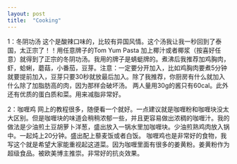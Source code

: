 ```yaml
---
layout: post
title:  "Cooking"
---
```


1：冬阴功汤
这个是酸辣口味的，比较有异国风情。这个汤我让我一秒回到了泰国，太正宗了！！用任意牌子的Tom Yum Pasta 加上椰汁或者椰浆（按喜好任意）就得到了正宗的冬阴功汤。我用的牌子是蜻蜓牌的。煮沸后我推荐加鸡胸肉，虾，蛤蜊，蘑菇，小番茄，豆芽。注意：一定要分开加入，比如鸡胸肉要煮5分钟就要提前加入，豆芽只要30秒就放最后加入。除了我推荐，你厨房有什么就加入什么除了加脂肪高的肉，因为那样会破坏汤。
两人量用30g的酱只有60cal。此外还有优质的蛋白质和菜。用来减脂非常好。

2：咖喱鸡
网上的教程很多，随便看一个就好。一点建议就是咖喱粉和咖喱块没太大区别。但是咖喱块的味道会稍稍浓郁一些，并且更容易做出浓稠的咖喱汁。我的做法是少油煎土豆胡萝卜洋葱，盛出放入一锅水里加咖喱块。少油煎熟鸡肉放入锅中。一起炖上20分钟。盛出配上藜麦饭或者白饭。
咖喱鸡也是非常好的食物，我写这个就是希望大家能重视起这道菜。因为咖喱里面有很多的姜黄粉。姜黄粉作为超级食品。被欧美博主推崇。非常好的抗炎效果。
